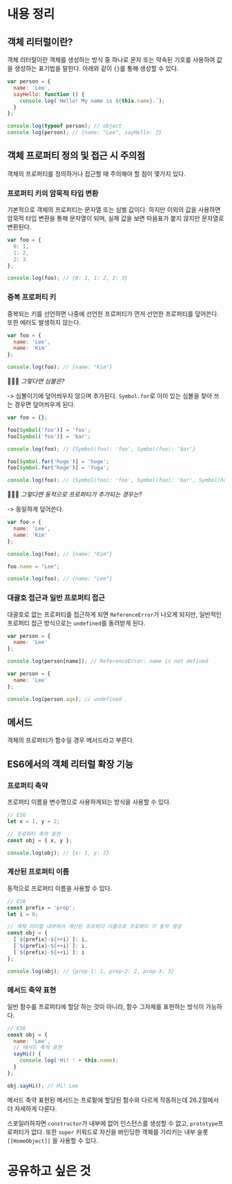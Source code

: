 # 내용 정리

## 객체 리터럴이란?

객체 리터럴이란 객체를 생성하는 방식 중 하나로 문자 또는 약속된 기호를 사용하여 값을 생성하는 표기법을 말한다. 아래와 같이 `{}`를 통해 생성할 수 있다.

```js
var person = {
  name: 'Lee',
  sayHello: function () {
    console.log(`Hello! My name is ${this.name}.`);
  }
};

console.log(typeof person); // object
console.log(person); // {name: "Lee", sayHello: ƒ}
```

## 객체 프로퍼티 정의 및 접근 시 주의점

객체의 프로퍼티를 정의하거나 접근할 때 주의해야 할 점이 몇가지 있다.

### 프로퍼티 키의 암묵적 타입 변환
기본적으로 객체의 프로퍼티는 문자열 또는 심벌 값이다. 하지만 이외의 값을 사용하면 암묵적 타입 변환을 통해 문자열이 되며, 실제 값을 보면 따옴표가 붙지 않지만 문자열로 변환된다.

```js
var foo = {
  0: 1,
  1: 2,
  2: 3
};

console.log(foo); // {0: 1, 1: 2, 2: 3}
```

### 중복 프로퍼티 키

중복되는 키를 선언하면 나중에 선언한 프로퍼티가 먼저 선언한 프로퍼티를 덮어쓴다. 또한 에러도 발생하지 않는다.

```js
var foo = {
  name: 'Lee',
  name: 'Kim'
};

console.log(foo); // {name: "Kim"}
```


🧐🧐🧐
_그렇다면 심볼은?_

-> 심볼이기에 덮어씌우지 않으며 추가된다. `Symbol.for`로 이미 있는 심볼을 찾아 쓰는 경우면 덮어씌우게 된다.

```js
var foo = {};

foo[Symbol('foo')] = 'foo';
foo[Symbol('foo')] = 'bar';

console.log(foo); // {Symbol(foo): 'foo', Symbol(foo): 'bar'}

foo[Symbol.for('hoge')] = 'hoge';
foo[Symbol.for('hoge')] = 'fuga';

console.log(foo); // {Symbol(foo): 'foo', Symbol(foo): 'bar', Symbol(hoge): 'fuga'}
```

🧐🧐🧐
_그렇다면 동적으로 프로퍼티가 추가되는 경우는?_

-> 동일하게 덮어쓴다.

```js
var foo = {
  name: 'Lee',
  name: 'Kim'
};

console.log(foo); // {name: "Kim"}

foo.name = "Lee";

console.log(foo); // {name: "Lee"}
```


### 대괄호 접근과 일반 프로퍼티 접근

대괄호로 없는 프로퍼티를 접근하게 되면 `ReferenceError`가 나오게 되지만, 일반적인 프로퍼티 접근 방식으로는 `undefined`를 돌려받게 된다.

```js
var person = {
  name: 'Lee'
};

console.log(person[name]); // ReferenceError: name is not defined
```

```js
var person = {
  name: 'Lee'
};

console.log(person.age); // undefined
```

## 메서드

객체의 프로퍼티가 함수일 경우 메서드라고 부른다.

## ES6에서의 객체 리터럴 확장 기능

### 프로퍼티 축약

프로퍼티 이름을 변수명으로 사용하게되는 방식을 사용할 수 있다.

```js
// ES6
let x = 1, y = 2;

// 프로퍼티 축약 표현
const obj = { x, y };

console.log(obj); // {x: 1, y: 2}
```

### 계산된 프로퍼티 이름

동적으로 프로퍼티 이름을 사용할 수 있다.

```js
// ES6
const prefix = 'prop';
let i = 0;

// 객체 리터럴 내부에서 계산된 프로퍼티 이름으로 프로퍼티 키 동적 생성
const obj = {
  [`${prefix}-${++i}`]: i,
  [`${prefix}-${++i}`]: i,
  [`${prefix}-${++i}`]: i
};

console.log(obj); // {prop-1: 1, prop-2: 2, prop-3: 3}
```

### 메서드 축약 표현

일반 함수를 프로퍼티에 할당 하는 것이 아니라, 함수 그자체를 표현하는 방식이 가능하다.

```js
// ES6
const obj = {
  name: 'Lee',
  // 메서드 축약 표현
  sayHi() {
    console.log('Hi! ' + this.name);
  }
};

obj.sayHi(); // Hi! Lee
```

메서드 축약 표현된 메서드는 프로펕에 할당된 함수와 다르게 작동하는데 26.2절에서 더 자세하게 다룬다.

스포일러하자면 `constructor`가 내부에 없어 인스턴스를 생성할 수 없고, `prototype`프로퍼티가 없다. 또한 `super` 키워드로 자신을 바인딩한 객체를 가리키는 내부 슬롯 `[[HomeObject]]` 을 사용할 수 있다.




# 공유하고 싶은 것

